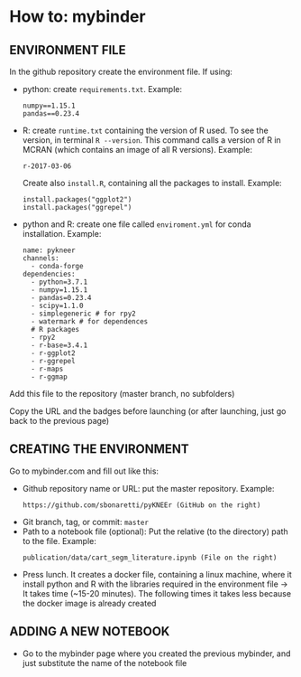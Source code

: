 # How to: mybinder

## ENVIRONMENT FILE

In the github repository create the environment file. If using: 
- python: create `requirements.txt`. Example:
  ```
  numpy==1.15.1
  pandas==0.23.4
  ```
- R: create `runtime.txt` containing the version of R used. To see the version, in terminal `R --version`. This command calls a version of R in MCRAN (which contains an image of all R versions). Example:
  ```
  r-2017-03-06
  ```
  Create also `install.R`, containing all the packages to install. Example: 
  ```
  install.packages("ggplot2")
  install.packages("ggrepel")
  ```
- python and R: create one file called `enviroment.yml` for conda installation. Example: 
  ```
  name: pykneer
  channels:
    - conda-forge
  dependencies:
    - python=3.7.1
    - numpy=1.15.1
    - pandas=0.23.4
    - scipy=1.1.0
    - simplegeneric # for rpy2
    - watermark # for dependences
    # R packages
    - rpy2
    - r-base=3.4.1
    - r-ggplot2
    - r-ggrepel
    - r-maps
    - r-ggmap
  ```
Add this file to the repository (master branch, no subfolders)

Copy the URL and the badges before launching (or after launching, just go back to the previous page)

## CREATING THE ENVIRONMENT
Go to mybinder.com and fill out like this: 
- Github repository name or URL: put the master repository. Example: 
  ```
  https://github.com/sbonaretti/pyKNEEr (GitHub on the right)
  ```
- Git branch, tag, or commit: ```master```  
- Path to a notebook file (optional): Put the relative (to the directory) path to the file. Example:  
  ```
  publication/data/cart_segm_literature.ipynb (File on the right)
  ```
- Press lunch. It creates a docker file, containing a linux machine, where it install python and R with the libraries required in the environment file -> It takes time (~15-20 minutes). The following times it takes less because the docker image is already created

## ADDING A NEW NOTEBOOK
- Go to the mybinder page where you created the previous mybinder, and just substitute the name of the notebook file
  
  


